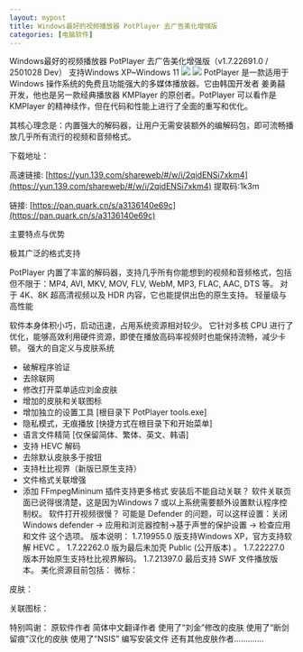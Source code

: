 ```yaml
---
layout: mypost
title: Windows最好的视频播放器 PotPlayer 去广告美化增强版
categories: [电脑软件]
---
```


Windows最好的视频播放器 PotPlayer 去广告美化增强版（v1.7.22691.0 / 2501028 Dev）
支持Windows XP~Windows 11
![](https://s2.loli.net/2025/10/28/hETszYIrQZKDBxp.png)
![](https://s2.loli.net/2025/10/28/UDHoL9CQWAvXN73.png)
PotPlayer 是一款适用于 Windows 操作系统的免费且功能强大的多媒体播放器。它由韩国开发者 姜勇囍 开发，他也是另一款经典播放器 KMPlayer 的原创者。PotPlayer 可以看作是 KMPlayer 的精神续作，但在代码和性能上进行了全面的重写和优化。

其核心理念是：内置强大的解码器，让用户无需安装额外的编解码包，即可流畅播放几乎所有流行的视频和音频格式。

下载地址：

高速链接: [https://yun.139.com/shareweb/#/w/i/2qidENSi7xkm4](https://yun.139.com/shareweb/#/w/i/2qidENSi7xkm4)  提取码:1k3m  

链接: [https://pan.quark.cn/s/a3136140e69c](https://pan.quark.cn/s/a3136140e69c)






主要特点与优势

极其广泛的格式支持


PotPlayer 内置了丰富的解码器，支持几乎所有你能想到的视频和音频格式，包括但不限于：MP4, AVI, MKV, MOV, FLV, WebM, MP3, FLAC, AAC, DTS 等。
对于 4K、8K 超高清视频以及 HDR 内容，它也能提供出色的原生支持。
轻量级与高性能


软件本身体积小巧，启动迅速，占用系统资源相对较少。
它针对多核 CPU 进行了优化，能够高效利用硬件资源，即使在播放高码率视频时也能保持流畅，减少卡顿。
强大的自定义与皮肤系统



+ 破解程序验证
+ 去除联网
+ 修改打开菜单适应刘金皮肤
+ 增加的皮肤和关联图标
+ 增加独立的设置工具
[根目录下 PotPlayer tools.exe]
+ 隐私模式，无痕播放
[快捷方式在根目录下和开始菜单]
+ 语言文件精简
[仅保留简体、繁体、英文、韩语]
+ 支持 HEVC 解码
+ 去除默认皮肤多于按钮
+ 支持杜比视界（新版已原生支持）
+ 文件格式关联增强
+ 添加 FFmpegMininum 插件支持更多格式
安装后不能自动关联？
软件关联页面已说得很清楚，这是因为Windows 7 或以上系统需要额外设置默认程序控制权。
软件打开视频很慢？
可能是 Defender 的问题，可以这样设置：关闭 Windows defender -> 应用和浏览器控制->基于声誉的保护设置 -> 检查应用和文件 这个选项。
版本说明：
1.7.19955.0 版支持Windows XP，官方支持软解 HEVC 。
1.7.22262.0 版为最后未加壳 Public (公开版本) 。
1.7.22227.0 版本开始原生支持杜比视界解码。
1.7.21397.0 最后支持 SWF 文件播放版本。
美化资源目前包括：
微标：

皮肤：

关联图标：

特别鸣谢：
原软件作者
简体中文翻译作者
使用了“刘金”修改的皮肤
使用了“断剑留痕”汉化的皮肤
使用了”NSIS” 编写安装文件
还有其他皮肤作者………….



